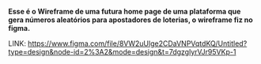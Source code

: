 **Esse é o Wireframe de uma futura home page de uma plataforma que gera números aleatórios para apostadores de loterias, o wireframe fiz no figma.**

LINK: https://www.figma.com/file/8VW2uUlge2CDaVNPVqtdKQ/Untitled?type=design&node-id=2%3A2&mode=design&t=7dgzglyrVJr95VKp-1
